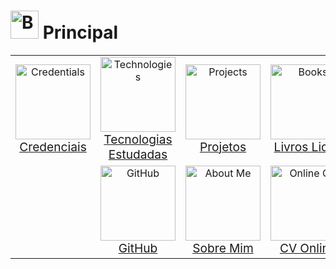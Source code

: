 # <img src="https://raw.githubusercontent.com/Tarikul-Islam-Anik/Animated-Fluent-Emojis/master/Emojis/Objects/Books.png" alt="Books" width="45px"> Principal

<table align="center" width="100%" style="border: 0px solid transparent;">
  <tr style="border: none; width: 100%;">
    <td align="center" style="border: none;">
      <a href="./credentials/">
        <img src="https://raw.githubusercontent.com/Tarikul-Islam-Anik/Animated-Fluent-Emojis/master/Emojis/Objects/Receipt.png" alt="Credentials" width="120px">
        <br><span style="font-size: 1.2em;">Credenciais<br></span>
      </a>
    </td>
    <td align="center" style="border: none;">
      <a href="./technologies/">
        <img src="https://raw.githubusercontent.com/Tarikul-Islam-Anik/Animated-Fluent-Emojis/master/Emojis/Objects/Test%20Tube.png" alt="Technologies" width="120px">
        <br><span style="font-size: 1.2em;">Tecnologias Estudadas<br></span>
      </a>
    </td>
    <td align="center" style="border: none;">
      <a href="./projects/">
        <img src="https://raw.githubusercontent.com/Tarikul-Islam-Anik/Animated-Fluent-Emojis/master/Emojis/Objects/Clipboard.png" alt="Projects" width="120px">
        <br><span style="font-size: 1.2em;">Projetos<br></span>
      </a>
    </td>
    <td align="center" style="border: none;">
      <a href="./books/">
        <img src="https://raw.githubusercontent.com/Tarikul-Islam-Anik/Animated-Fluent-Emojis/master/Emojis/Objects/Books.png" alt="Books" width="120px">
        <br><span style="font-size: 1.2em;">Livros Lidos<br></span>
      </a>
    </td>
    <td align="center" style="border: none;">
      <a href="./platforms/">
        <img src="https://raw.githubusercontent.com/Tarikul-Islam-Anik/Animated-Fluent-Emojis/master/Emojis/Hand%20gestures/Brain.png" alt="Platforms" width="120px">
        <br><span style="font-size: 1.2em;">Plataformas de Estudos<br></span>
      </a>
    </td>
  </tr>

  <tr align="center" style="border: none; width: 100%;">
    <td style="border:none; background-color: transparent; width: 10%;"></td> <!-- célula vazia -->
    <td align="center" style="border: none;">
      <a href="./github/">
        <img src="https://raw.githubusercontent.com/Tarikul-Islam-Anik/Animated-Fluent-Emojis/master/Emojis/Objects/File%20Folder.png" alt="GitHub" width="120px">
        <br><span style="font-size: 1.2em;">GitHub<br></span>
      </a>
    </td>
    <td align="center" style="border: none;">
      <a href="./about_me/">
        <img src="https://raw.githubusercontent.com/Tarikul-Islam-Anik/Animated-Fluent-Emojis/master/Emojis/People/Man%20Raising%20Hand.png" alt="About Me" width="120px">
        <br><span style="font-size: 1.2em;">Sobre Mim<br></span>
      </a>
    </td>
    <td align="center" style="border: none;">
      <a href="./online_cv/">
        <img src="https://raw.githubusercontent.com/Tarikul-Islam-Anik/Animated-Fluent-Emojis/master/Emojis/Objects/Briefcase.png" alt="Online CV" width="120px">
        <br><span style="font-size: 1.2em;">CV Online<br></span>
      </a>
    </td>
    <!-- <td align="center" style="border: none;">
      <a href="./books/">
        <img src="https://raw.githubusercontent.com/Tarikul-Islam-Anik/Animated-Fluent-Emojis/master/Emojis/Objects/Books.png" alt="Books" width="120px">
        <br><span style="font-size: 1.2em;">Livros Lidos<br></span>
      </a>
    </td>
    <td align="center" style="border: none;">
      <a href="./platforms/">
        <img src="https://raw.githubusercontent.com/Tarikul-Islam-Anik/Animated-Fluent-Emojis/master/Emojis/Hand%20gestures/Brain.png" alt="Platforms" width="120px">
        <br><span style="font-size: 1.2em;">Plataformas de Estudos<br></span>
      </a>
    </td> -->
  </tr>
</table>